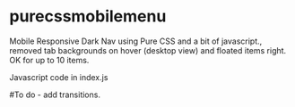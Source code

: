 # purecssmobilemenu

Mobile Responsive Dark Nav using Pure CSS and a bit of javascript., removed tab backgrounds on hover (desktop view) and floated items right. OK for up to 10 items.

Javascript code in index.js

#To do - add transitions.

